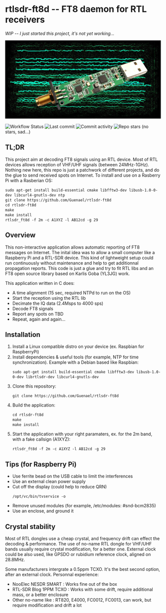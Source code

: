 # rtlsdr-ft8d -- FT8 daemon for RTL receivers

*WIP -- I just started this project, it's not yet working...*

![rtlsdr-wsprd](art/rtlsdr-ft8d-web.jpg)

![Workflow Status](https://img.shields.io/github/workflow/status/Guenael/rtlsdr-ft8d/CI)
![Last commit](https://img.shields.io/github/last-commit/Guenael/rtlsdr-ft8d)
![Commit activity](https://img.shields.io/github/commit-activity/m/Guenael/rtlsdr-ft8d)
![Repo stars](https://img.shields.io/github/stars/Guenael/rtlsdr-ft8d?style=social) (no stars, sad...)

## TL;DR

This project aim at decoding FT8 signals using an RTL device. Most of RTL devices allows reception of VHF/UHF signals (between 24MHz-1GHz). Nothing new here, this repo is just a patchwork of different projects, and do the glue to send received spots on Internet. To install and use on a Rasberry Pi with a Rasberian OS:

```
sudo apt-get install build-essential cmake libfftw3-dev libusb-1.0-0-dev libcurl4-gnutls-dev ntp
git clone https://github.com/Guenael/rtlsdr-ft8d
cd rtlsdr-ft8d
make
make install
rtlsdr_ft8d -f 2m -c A1XYZ -l AB12cd -g 29
```

## Overview

This non-interactive application allows automatic reporting of FT8 messages on Internet. The inital idea was to allow a small computer like a Raspberry Pi and a RTL-SDR device. This kind of lightweight setup could run continuously without maintenance and help to get additionnal propagation reports. This code is just a glue and try to fit RTL libs and an FT8 open source library based on Karlis Goba (YL3JG) work.

This application written in C does:

- A time alignment (15 sec, required NTPd to run on the OS)
- Start the reception using the RTL lib
- Decimate the IQ data (2.4Msps to 4000 sps)
- Decode FT8 signals
- Report any spots on TBD
- Repeat, again and again...

## Installation
  1. Install a Linux compatible distro on your device (ex. Raspbian for RaspberryPi)
  1. Install dependencies & useful tools (for example, NTP for time synchronization). Example with a Debian based like Raspbian:
     ```
     sudo apt-get install build-essential cmake libfftw3-dev libusb-1.0-0-dev librtlsdr-dev libcurl4-gnutls-dev
     ```
  1. Clone this repository:
     ```
     git clone https://github.com/Guenael/rtlsdr-ft8d
     ```
  1. Build the application:
     ```
     cd rtlsdr-ft8d
     make
     make install
     ```
  1. Start the application with your right paramaters, ex. for the 2m band, with a fake callsign (A1XYZ):
     ```
     rtlsdr_ft8d -f 2m -c A1XYZ -l AB12cd -g 29
     ```

## Tips (for Raspberry Pi)
  - Use ferrite bead on the USB cable to limit the interferences
  - Use an external clean power supply
  - Cut off the display (could help to reduce QRN)
    ```
    /opt/vc/bin/tvservice -o
    ```
  - Remove unused modules (for example, /etc/modules: #snd-bcm2835)
  - Use an enclose, and ground it

## Crystal stability

Most of RTL dongles use a cheap crystal, and frequency drift can effect the decoding & performance. The use of no-name RTL dongle for VHF/UHF bands usually require crystal modification, for a better one. External clock could be also used, like GPSDO or rubidium reference clock, aligned on 28.8MHz.

Some manufacturers intergrate a 0.5ppm TCXO. It's the best second option, after an external clock. Personnal experience:

  - NooElec NESDR SMART : Works fine out of the box
  - RTL-SDR Blog 1PPM TCXO : Works with some drift, require additional mass, or a better enclosure
  - Other no-name like : RT820, E4000, FC0012, FC0013, can work, but require modification and drift a lot
